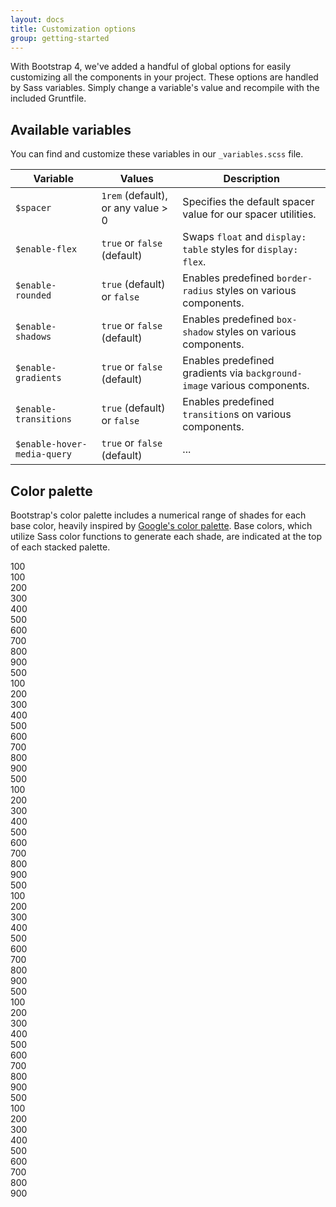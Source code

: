 ```yaml
---
layout: docs
title: Customization options
group: getting-started
---
```


With Bootstrap 4, we've added a handful of global options for easily customizing all the components in your project. These options are handled by Sass variables. Simply change a variable's value and recompile with the included Gruntfile.

## Available variables

You can find and customize these variables in our `_variables.scss` file.

| Variable                    | Values                             | Description                                                             |
| --------------------------- | ---------------------------------- | ----------------------------------------------------------------------- |
| `$spacer`                   | `1rem` (default), or any value > 0 | Specifies the default spacer value for our spacer utilities.            |
| `$enable-flex`              | `true` or `false` (default)        | Swaps `float` and `display: table` styles for `display: flex`.          |
| `$enable-rounded`           | `true` (default) or `false`        | Enables predefined `border-radius` styles on various components.        |
| `$enable-shadows`           | `true` or `false` (default)        | Enables predefined `box-shadow` styles on various components.           |
| `$enable-gradients`         | `true` or `false` (default)        | Enables predefined gradients via `background-image` various components. |
| `$enable-transitions`       | `true` (default) or `false`        | Enables predefined `transition`s on various components.                 |
| `$enable-hover-media-query` | `true` or `false` (default)        | ...                                                                     |

## Color palette

Bootstrap's color palette includes a numerical range of shades for each base color, heavily inspired by [Google's color palette](https://www.google.com/design/spec/style/color.html#color-color-palette). Base colors, which utilize Sass color functions to generate each shade, are indicated at the top of each stacked palette.

<div class="row">
  <div class="col-sm-6 col-md-4 color-palette">
    <div class="color-slab color-slab-base gray-100">100</div>
    <div class="color-slab gray-100">100</div>
    <div class="color-slab gray-200">200</div>
    <div class="color-slab gray-300">300</div>
    <div class="color-slab gray-400">400</div>
    <div class="color-slab gray-500">500</div>
    <div class="color-slab gray-600">600</div>
    <div class="color-slab gray-700">700</div>
    <div class="color-slab gray-800">800</div>
    <div class="color-slab gray-900">900</div>
  </div>
  <div class="col-sm-6 col-md-4 color-palette">
    <div class="color-slab color-slab-base blue-500">500</div>
    <div class="color-slab blue-100">100</div>
    <div class="color-slab blue-200">200</div>
    <div class="color-slab blue-300">300</div>
    <div class="color-slab blue-400">400</div>
    <div class="color-slab blue-500">500</div>
    <div class="color-slab blue-600">600</div>
    <div class="color-slab blue-700">700</div>
    <div class="color-slab blue-800">800</div>
    <div class="color-slab blue-900">900</div>
  </div>
  <div class="col-sm-6 col-md-4 color-palette">
    <div class="color-slab color-slab-base green-500">500</div>
    <div class="color-slab green-100">100</div>
    <div class="color-slab green-200">200</div>
    <div class="color-slab green-300">300</div>
    <div class="color-slab green-400">400</div>
    <div class="color-slab green-500">500</div>
    <div class="color-slab green-600">600</div>
    <div class="color-slab green-700">700</div>
    <div class="color-slab green-800">800</div>
    <div class="color-slab green-900">900</div>
  </div>
  <div class="col-sm-6 col-md-4 color-palette">
    <div class="color-slab color-slab-base teal-500">500</div>
    <div class="color-slab teal-100">100</div>
    <div class="color-slab teal-200">200</div>
    <div class="color-slab teal-300">300</div>
    <div class="color-slab teal-400">400</div>
    <div class="color-slab teal-500">500</div>
    <div class="color-slab teal-600">600</div>
    <div class="color-slab teal-700">700</div>
    <div class="color-slab teal-800">800</div>
    <div class="color-slab teal-900">900</div>
  </div>
  <div class="col-sm-6 col-md-4 color-palette">
    <div class="color-slab color-slab-base orange-500">500</div>
    <div class="color-slab orange-100">100</div>
    <div class="color-slab orange-200">200</div>
    <div class="color-slab orange-300">300</div>
    <div class="color-slab orange-400">400</div>
    <div class="color-slab orange-500">500</div>
    <div class="color-slab orange-600">600</div>
    <div class="color-slab orange-700">700</div>
    <div class="color-slab orange-800">800</div>
    <div class="color-slab orange-900">900</div>
  </div>
  <div class="col-sm-6 col-md-4 color-palette">
    <div class="color-slab color-slab-base red-500">500</div>
    <div class="color-slab red-100">100</div>
    <div class="color-slab red-200">200</div>
    <div class="color-slab red-300">300</div>
    <div class="color-slab red-400">400</div>
    <div class="color-slab red-500">500</div>
    <div class="color-slab red-600">600</div>
    <div class="color-slab red-700">700</div>
    <div class="color-slab red-800">800</div>
    <div class="color-slab red-900">900</div>
  </div>
</div>

